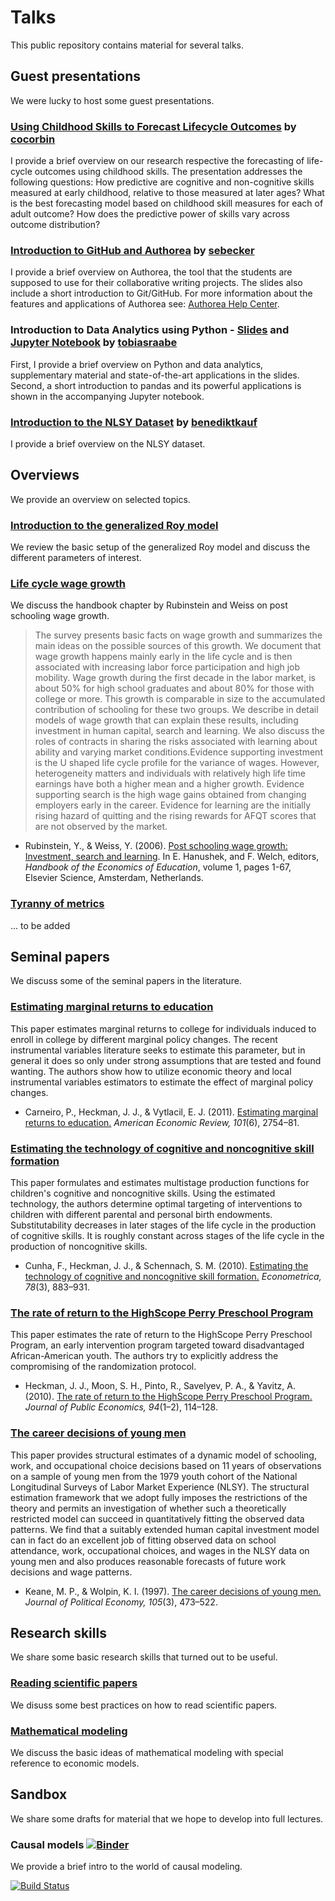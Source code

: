 ﻿# Talks

This public repository contains material for several talks.

## Guest presentations

We were lucky to host some guest presentations.

### [Using Childhood Skills to Forecast Lifecycle Outcomes](https://github.com/HumanCapitalAnalysis/talks/blob/master/distribution/guest_presentations/01_forecasting_lifecycle_outcomes.pdf) by [cocorbin](https://github.com/cocorbin)

I provide a brief overview on our research respective the forecasting of life-cycle outcomes using childhood skills. The presentation addresses the following questions: How predictive are cognitive and non-cognitive skills measured at early childhood, relative to those measured at later ages? What is the best forecasting model based on childhood skill measures for each of adult outcome? How does the predictive power of skills vary across outcome distribution?

### [Introduction to GitHub and Authorea](http://nbviewer.jupyter.org/github/HumanCapitalAnalysis/talks/blob/master/distribution/guest_presentations/02_intro_github_authorea.ipynb) by [sebecker](https://github.com/sebecker)

I provide a brief overview on Authorea, the tool that the students are supposed to use for their collaborative writing projects. The slides also include a short introduction to Git/GitHub. For more information about the features and applications of Authorea see: [Authorea Help Center](https://intercom.help/authorea/).

### Introduction to Data Analytics using Python - [Slides](https://github.com/HumanCapitalAnalysis/talks/blob/master/distribution/guest_presentations/03_intro_data_analytics.pdf) and [Jupyter Notebook](http://nbviewer.jupyter.org/github/HumanCapitalAnalysis/talks/blob/master/distribution/guest_presentations/03_intro_data_analytics.ipynb) by [tobiasraabe](https://github.com/tobiasraabe)

First, I provide a brief overview on Python and data analytics, supplementary material and state-of-the-art applications in the slides. Second, a short introduction to pandas and its powerful applications is shown in the accompanying Jupyter notebook.

### [Introduction to the NLSY Dataset](https://github.com/HumanCapitalAnalysis/talks/blob/master/distribution/guest_presentations/04_intro_nlsy_dataset.pdf) by [benediktkauf](https://github.com/benediktkauf)

I provide a brief overview on the NLSY dataset.

## Overviews

We provide an overview on selected topics.

### [Introduction to the generalized Roy model](https://github.com/HumanCapitalAnalysis/talks/blob/master/distribution/overviews/01_intro_generalized_roy.pdf)

We review the basic setup of the generalized Roy model and discuss the different parameters of interest.

### [Life cycle wage growth](https://github.com/HumanCapitalAnalysis/talks/blob/master/distribution/overviews/02_life_cycle_wages.pdf)

We discuss the handbook chapter by Rubinstein and Weiss on post schooling wage growth.

> The survey presents basic facts on wage growth and summarizes the main ideas on the possible sources of this growth. We document that wage growth happens mainly early in the life cycle and is then associated with increasing labor force participation and high job mobility. Wage growth during the first decade in the labor market, is about 50% for high school graduates and about 80% for those with college or more. This growth is comparable in size to the accumulated contribution of schooling for these two groups. We describe in detail models of wage growth that can explain these results, including investment in human capital, search and learning. We also discuss the roles of contracts
in sharing the risks associated with learning about ability and varying market conditions.Evidence supporting investment is the U shaped life cycle profile for the variance of wages. However, heterogeneity matters and individuals with relatively high life time earnings have both a higher mean and a higher growth. Evidence supporting search is the high wage gains obtained from changing employers early in the career. Evidence for learning are the initially rising hazard of quitting and the rising rewards for AFQT scores that are not observed by the market.

* Rubinstein, Y., & Weiss, Y. (2006). [Post schooling wage growth: Investment, search and learning](https://www.sciencedirect.com/science/article/pii/S1574069206010014). In E. Hanushek, and F. Welch, editors, *Handbook of the Economics of Education*, volume 1, pages 1-67, Elsevier Science, Amsterdam, Netherlands.

### [Tyranny of metrics](https://github.com/HumanCapitalAnalysis/talks/blob/master/distribution/overviews/03_tyranny_of_metrics.pdf)

... to be added

## Seminal papers

We discuss some of the seminal papers in the literature.

### [Estimating marginal returns to education](https://github.com/HumanCapitalAnalysis/talks/blob/master/distribution/seminal_papers/01_Carneiro_al_2011.pdf)

This paper estimates marginal returns to college for individuals induced to enroll in college by different marginal policy changes. The recent instrumental variables literature seeks to estimate this parameter, but in general it does so only under strong assumptions that are tested and found wanting. The authors show how to utilize economic theory and local instrumental variables estimators to estimate the effect of marginal policy changes.  

* Carneiro, P., Heckman, J. J., & Vytlacil, E. J. (2011). [Estimating marginal returns to education.](https://www.aeaweb.org/articles?id=10.1257/aer.101.6.2754) *American Economic Review, 101*(6), 2754–81.

### [Estimating the technology of cognitive and noncognitive skill formation](https://github.com/HumanCapitalAnalysis/talks/blob/master/distribution/seminal_papers/02_Cunha_al_2010.pdf)

This paper formulates and estimates multistage production functions for children's cognitive and noncognitive skills.  Using the estimated technology, the authors determine optimal targeting of interventions to children with different parental and personal birth endowments. Substitutability decreases in later stages of the life cycle in the production of cognitive skills. It is roughly constant across stages of the life cycle in the production of noncognitive skills.

* Cunha, F., Heckman, J. J., & Schennach, S. M. (2010). [Estimating the technology of cognitive and noncognitive skill formation.](https://onlinelibrary.wiley.com/doi/abs/10.3982/ECTA6551) *Econometrica, 78*(3), 883–931.

### [The rate of return to the HighScope Perry Preschool Program](https://github.com/HumanCapitalAnalysis/talks/blob/master/distribution/seminal_papers/03_Heckman_al_2010.pdf)

This paper estimates the rate of return to the HighScope Perry Preschool Program, an early intervention program targeted toward disadvantaged African-American youth. The authors try to explicitly address the compromising of the randomization protocol.

* Heckman, J. J., Moon, S. H., Pinto, R., Savelyev, P. A., & Yavitz, A. (2010). [The rate of return to the HighScope Perry Preschool Program.](https://www.sciencedirect.com/science/article/pii/S0047272709001418) *Journal of Public Economics, 94*(1–2), 114–128.

### [The career decisions of young men](https://github.com/HumanCapitalAnalysis/talks/blob/master/distribution/seminal_papers/04_Keane_al_1997.pdf)

This paper provides structural estimates of a dynamic model of schooling, work, and occupational choice decisions based on 11 years of observations on a sample of young men from the 1979 youth cohort of the National Longitudinal Surveys of Labor Market Experience (NLSY). The structural estimation framework that we adopt fully imposes the restrictions of the theory and permits an investigation of whether such a theoretically restricted model can succeed in quantitatively fitting the observed data patterns. We find that a suitably extended human capital investment model can in fact do an excellent job of fitting observed data on school attendance, work, occupational choices, and wages in the NLSY data on young men and also produces reasonable forecasts of future work decisions and wage patterns.

* Keane, M. P., & Wolpin, K. I. (1997). [The career decisions of young men.](https://www.journals.uchicago.edu/doi/abs/10.1086/262080) *Journal of Political Economy, 105*(3), 473–522.

## Research skills

We share some basic research skills that turned out to be useful.

### [Reading scientific papers](https://github.com/HumanCapitalAnalysis/talks/blob/master/distribution/research_skills/01_reading_scientific_papers.pdf)

We disuss some best practices on how to read scientific papers.

### [Mathematical modeling](https://github.com/HumanCapitalAnalysis/talks/blob/master/distribution/research_skills/02_mathematical_modeling.pdf)

We discuss the basic ideas of mathematical modeling with special reference to economic models.

## Sandbox

We share some drafts for material that we hope to develop into full lectures.

### Causal models [![Binder](https://mybinder.org/badge_logo.svg)](https://mybinder.org/v2/gh/HumanCapitalAnalysis/talks/master?filepath=sandbox%2F01_causal_models%2Flecture.ipynb)

We provide a brief intro to the world of causal modeling.

[![Build Status](https://travis-ci.org/HumanCapitalAnalysis/talks.svg?branch=master)](https://travis-ci.org/HumanCapitalAnalysis/talks)
